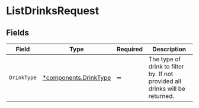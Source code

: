 # ListDrinksRequest


## Fields

| Field                                                                        | Type                                                                         | Required                                                                     | Description                                                                  |
| ---------------------------------------------------------------------------- | ---------------------------------------------------------------------------- | ---------------------------------------------------------------------------- | ---------------------------------------------------------------------------- |
| `DrinkType`                                                                  | [*components.DrinkType](../../models/shared/drinktype.md)                    | :heavy_minus_sign:                                                           | The type of drink to filter by. If not provided all drinks will be returned. |